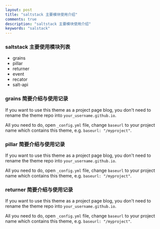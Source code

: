```yaml
---
layout: post
title: "saltstack 主要模块使用介绍"
comments: true
description: "saltstack 主要模块使用介绍"
keywords: "salstack"
---
```


### saltstack 主要使用模块列表

- grains
- pillar
- returner
- event
- recator
- salt-api

### grains 简要介绍与使用记录

If you want to use this theme as a project page blog, you don't need to rename the theme repo into `your_username.github.io`.

All you need to do, open `_config.yml` file, change `baseurl` to your project name which contains this theme, e.g. `baseurl: "/myproject"`.


### pillar 简要介绍与使用记录

If you want to use this theme as a project page blog, you don't need to rename the theme repo into `your_username.github.io`.

All you need to do, open `_config.yml` file, change `baseurl` to your project name which contains this theme, e.g. `baseurl: "/myproject"`.

### returner 简要介绍与使用记录

If you want to use this theme as a project page blog, you don't need to rename the theme repo into `your_username.github.io`.

All you need to do, open `_config.yml` file, change `baseurl` to your project name which contains this theme, e.g. `baseurl: "/myproject"`.